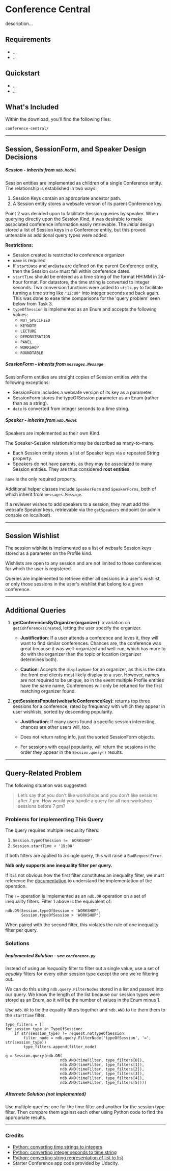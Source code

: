 # Conference Central

description...

## Requirements
- ...
- ...

## Quickstart
- ...
- ...

## What's Included
Within the download, you'll find the following files:
```
conference-central/
```

****

## Session, SessionForm, and Speaker Design Decisions

##### Session - inherits from `ndb.Model`

Session entities are implemented as children of a single Conference entity. The relationship is established in two ways:

1. Session Keys contain an appropriate ancestor path.
2. A Session entity stores a websafe version of its parent Conference key.

Point 2 was decided upon to facilitate Session queries by speaker. When querying directly upon the Session Kind, it was desirable to make associated conference information easily retrievable. The *initial* design stored a list of Session keys in a Conference entity, but this proved untenable as additional query types were added.

**Restrictions:**

- Session created is restricted to conference organizer
- `name` is required
- If `startDate` and `endDate` are defined on the parent Conference entity, then the Session `date` must fall within conference dates.
- `startTime` should be entered as a time string of the format HH:MM in 24-hour format. For datastore, the time string is converted to integer seconds. Two conversion functions were added to `utils.py` to facilitate turning a time string like `"12:00"` into integer seconds and back again. This was done to ease time comparisons for the 'query problem' seen below from Task 3.
- `typeOfSession` is implemented as an Enum and accepts the following values:
    - `NOT_SPECIFIED`
    - `KEYNOTE`
    - `LECTURE`
    - `DEMONSTRATION`
    - `PANEL`
    - `WORKSHOP`
    - `ROUNDTABLE`

##### SessionForm - inherits from `messages.Message`

SessionForm entities are straight copies of Session entities with the following exceptions:
- SessionForm includes a websafe version of its key as a parameter.
- SessionForm stores the typeOfSession parameter as an Enum (rather than as a string).
- `date` is converted from integer seconds to a time string.

##### Speaker - inherits from `ndb.Model`

Speakers are implemented as their own Kind.

The Speaker-Session relationship may be described as many-to-many.
- Each Session entity stores a list of Speaker keys via a repeated String property.
- Speakers do not have parents, as they may be associated to many Session entities. They are thus considered **root entities**.

`name` is the only required property.

Additional helper classes include `SpeakerForm` and `SpeakerForms`, both of which inherit from `messages.Message`.

If a reviewer wishes to add speakers to a session, they must add the websafe Speaker keys, retrievable via the `getSpeakers` endpoint (or admin console on localhost).

****

## Session Wishlist

The session wishlist is implemented as a list of websafe Session keys stored as a parameter on the Profile kind.

Wishlists are open to any session and are not limited to those conferences for which the user is registered.

Queries are implemented to retrieve either all sessions in a user's wishlist, or only those sessions in the user's wishlist that belong to a given conference.

****

## Additional Queries

1. **getConferencesByOrganizer(organizer)**: a variation on `getConferencesCreated`, letting the user specify the organizer.
    - **Justification**: If a user attends a conference and loves it, they will want to find similar conferences. Chances are, the conference was great because it was well-organized and well-run, which has more to do with the organizer than the topic or location (organizer determines both).

    - **Caution**: Accepts the `displayName` for an organizer, as this is the data the front end clients most likely display to a user. However, names are not required to be unique, so in the event multiple Profile entities have the same name, Conferences will only be returned for the first matching organizer found.

2. **getSessionsPopular(websafeConferenceKey)**: returns top three sessions for a conference, rated by frequency with which they appear in user wishlists, sorted by descending popularity.
    - **Justification**: If many users found a specific session interesting, chances are other users will, too.

    - Does not return rating info, just the sorted SessionForm objects.

    - For sessions with equal popularity, will return the sessions in the order they appear in the `Session.query()` results.

****

## Query-Related Problem

The following situation was suggested:

> Let’s say that you don't like workshops and you don't like sessions after 7 pm. How would you handle a query for all non-workshop sessions before 7 pm?

### Problems for Implementing This Query

The query requires multiple inequality filters:
1. `Session.typeOfSession != 'WORKSHOP'`
2. `Session.startTime < '19:00'`

If both filters are applied to a single query, this will raise a `BadRequestError`.

**Ndb only supports one inequality filter per query.**

If it is not obvious how the first filter constitutes an inequality filter, we must reference the [documentation][1] to understand the implementation of the operation.

The `!=` operation is implemented as an `ndb.OR` operation on a set of inequality filters. Filter 1 above is the equivalent of:
```
ndb.OR(Session.typeOfSession < 'WORKSHOP',
       Session.typeOfSession > 'WORKSHOP')
```

When paired with the second filter, this violates the rule of one inequality filter per query.

### Solutions

##### Implemented Solution - see `conference.py`

Instead of using an *inequality* filter to filter out a single value, use a set of *equality* filters for every other session type except the one we're filtering out.

We can do this using `ndb.query.FilterNodes` stored in a list and passed into our query. We know the length of the list because our session types were stored as an Enum, so it will be the number of values in the Enum minus 1.

Use `ndb.OR` to tie the equality filters together and `ndb.AND` to tie them them to the `startTime` filter.

```
type_filters = []
for session_type in TypeOfSession:
    if str(session_type) != request.notTypeOfSession:
        filter_node = ndb.query.FilterNode('typeOfSession', '=', str(session_type))
        type_filters.append(filter_node)

q = Session.query(ndb.OR(
                        ndb.AND(timeFilter, type_filters[0]),
                        ndb.AND(timeFilter, type_filters[1]),
                        ndb.AND(timeFilter, type_filters[2]),
                        ndb.AND(timeFilter, type_filters[3]),
                        ndb.AND(timeFilter, type_filters[4]),
                        ndb.AND(timeFilter, type_filters[5])))
```

##### Alternate Solution (not implemented)

Use multiple queries: one for the time filter and another for the session type filter. Then compare them against each other using Python code to find the appropriate results.

****

### Credits

- [Python: converting time strings to integers][2]
- [Python: converting integer seconds to time string][3]
- [Python: converting string representation of list to list][4]
- Starter Conference app code provided by Udacity.

[1]: https://cloud.google.com/appengine/docs/python/ndb/queries#neq_and_in
[2]: http://stackoverflow.com/questions/6402812/how-to-convert-an-hmmss-time-string-to-seconds-in-python
[3]: http://stackoverflow.com/questions/775049/python-time-seconds-to-hms
[4]: http://stackoverflow.com/questions/1894269/convert-string-representation-of-list-to-list-in-python

